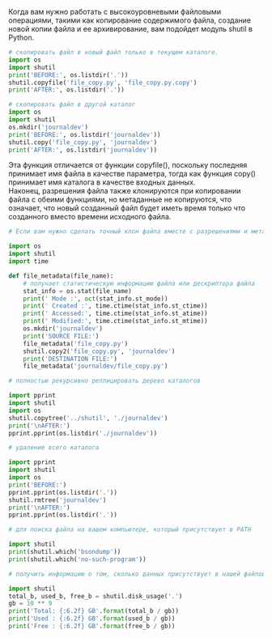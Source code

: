 Когда вам нужно работать с высокоуровневыми файловыми операциями, такими как копирование содержимого файла, создание новой копии файла и ее архивирование, вам подойдет модуль shutil в Python.  

```python
# скопировать файл в новый файл только в текущем каталоге.
import os 
import shutil 
print('BEFORE:', os.listdir('.')) 
shutil.copyfile('file_copy.py', 'file_copy.py.copy')
print('AFTER:', os.listdir('.'))
```

```python
# скопировать файл в другой каталог
import os 
import shutil 
os.mkdir('journaldev') 
print('BEFORE:', os.listdir('journaldev')) 
shutil.copy('file_copy.py', 'journaldev') 
print('AFTER:', os.listdir('journaldev'))  
```
Эта функция отличается от функции copyfile(), поскольку последняя принимает имя файла в качестве параметра, тогда как функция copy() принимает имя каталога в качестве входных данных.  
Наконец, разрешения файла также клонируются при копировании файла с обеими функциями, но метаданные не копируются, что означает, что новый созданный файл будет иметь время только что созданного вместо времени исходного файла.  

```python
# Если вам нужно сделать точный клон файла вместе с разрешениями и метаданными файла  

import os 
import shutil 
import time 

def file_metadata(file_name): 
	# получает статистическую информацию файла или дескриптора файла
	stat_info = os.stat(file_name) 
	print(' Mode :', oct(stat_info.st_mode)) 
	print(' Created :', time.ctime(stat_info.st_ctime)) 
	print(' Accessed:', time.ctime(stat_info.st_atime)) 
	print(' Modified:', time.ctime(stat_info.st_mtime))
	os.mkdir('journaldev') 
	print('SOURCE FILE:') 
	file_metadata('file_copy.py') 
	shutil.copy2('file_copy.py', 'journaldev') 
	print('DESTINATION FILE:') 
	file_metadata('journaldev/file_copy.py')  
```

```python
# полностью рекурсивно реплицировать дерево каталогов  

import pprint 
import shutil 
import os 
shutil.copytree('../shutil', './journaldev') 
print('\nAFTER:') 
pprint.pprint(os.listdir('./journaldev'))  
```


```python
# удаление всего каталога  

import pprint 
import shutil 
import os 
print('BEFORE:') 
pprint.pprint(os.listdir('.')) 
shutil.rmtree('journaldev') 
print('\nAFTER:') 
pprint.pprint(os.listdir('.'))  
```
```python
# для поиска файла на вашем компьютере, который присутствует в PATH 

import shutil 
print(shutil.which('bsondump')) 
print(shutil.which('no-such-program'))  
```


```python
# получить информацию о том, сколько данных присутствует в нашей файловой системе 

import shutil 
total_b, used_b, free_b = shutil.disk_usage('.') 
gb = 10 ** 9 
print('Total: {:6.2f} GB'.format(total_b / gb)) 
print('Used : {:6.2f} GB'.format(used_b / gb)) 
print('Free : {:6.2f} GB'.format(free_b / gb))  
```
